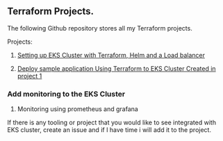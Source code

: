 ## Terraform Projects. 

The following Github repository stores all my Terraform projects. 

Projects:
1. [Setting up EKS Cluster with Terraform, Helm and a Load balancer](https://github.com/Skanyi/terraform-projects/tree/main/eks)

2. [Deploy sample application Using Terraform to EKS Cluster Created in project 1](https://github.com/Skanyi/terraform-projects/tree/main/applications/sample-application-nginx)


### Add monitoring to the EKS Cluster

1. Monitoring using prometheus and grafana

If there is any tooling or project that you would like to see integrated with EKS cluster, create an issue and if I have time i will add it to the project. 